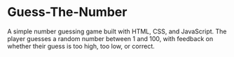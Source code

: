 # Guess-The-Number
A simple number guessing game built with HTML, CSS, and JavaScript. The player guesses a random number between 1 and 100, with feedback on whether their guess is too high, too low, or correct.
